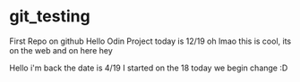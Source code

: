 # git_testing
First Repo on github
Hello Odin Project today is 12/19 
oh lmao this is cool, its on the web and on here 
hey

Hello i'm back the date is 4/19 I started on the 18 today we begin change :D